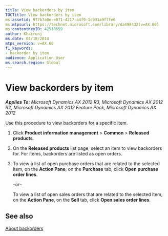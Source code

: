 ```yaml
---
title: View backorders by item
TOCTitle: View backorders by item
ms:assetid: 977b7a0e-e071-4217-a4f9-1c931a9f7fe6
ms:mtpsurl: https://technet.microsoft.com/library/Aa498432(v=AX.60)
ms:contentKeyID: 42518559
author: Khairunj
ms.date: 04/18/2014
mtps_version: v=AX.60
f1_keywords:
- backorder by item
audience: Application User
ms.search.region: Global
---
```


# View backorders by item 


_**Applies To:** Microsoft Dynamics AX 2012 R3, Microsoft Dynamics AX 2012 R2, Microsoft Dynamics AX 2012 Feature Pack, Microsoft Dynamics AX 2012_

Use this procedure to view backorders for a specific item.

1.  Click **Product information management** \> **Common** \> **Released products**.

2.  On the **Released products** list page, select an item to view backorders for. For items, backorders are listed as open orders.

3.  To view a list of open purchase orders that are related to the selected item, on the **Action Pane**, on the **Purchase** tab, click **Open purchase order lines**.
    
    –or–
    
    To view a list of open sales orders that are related to the selected item, on the **Action Pane**, on the **Sell** tab, click **Open sales order lines**.

## See also

[About backorders](about-backorders.md)

  


